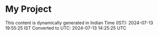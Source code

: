 # My Project

This content is dynamically generated in Indian Time (IST): 2024-07-13 19:55:25 IST
Converted to UTC: 2024-07-13 14:25:25 UTC
